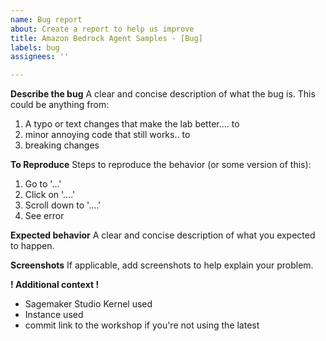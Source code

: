 ```yaml
---
name: Bug report
about: Create a report to help us improve
title: Amazon Bedrock Agent Samples - [Bug]
labels: bug
assignees: ''

---
```


**Describe the bug**
A clear and concise description of what the bug is. This could be anything from:

1. A typo or text changes that make the lab better.... to
2. minor annoying code that still works.. to
3. breaking changes

**To Reproduce**
Steps to reproduce the behavior (or some version of this):
1. Go to '...'
2. Click on '....'
3. Scroll down to '....'
4. See error

**Expected behavior**
A clear and concise description of what you expected to happen.

**Screenshots**
If applicable, add screenshots to help explain your problem.

**! Additional context !**
- Sagemaker Studio Kernel used
- Instance used
- commit link to the workshop if you're not using the latest